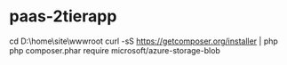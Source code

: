 # paas-2tierapp
cd D:\home\site\wwwroot
curl -sS https://getcomposer.org/installer | php
php composer.phar require microsoft/azure-storage-blob
